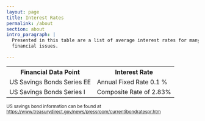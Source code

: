 ```yaml
---
layout: page
title: Interest Rates
permalink: /about
section: about
intro_paragraph: |
  Presented in this table are a list of average interest rates for many diverse
  financial issues.

---
```


<table>

  <tr>
    <th> Financial Data Point</th>
    <th> Interest Rate </th>
  </tr>

  <tr>
    <td> US Savings Bonds Series EE</td>
    <td> Annual Fixed Rate 0.1 % </td>
  </tr>

  <tr>
    <td> US Savings Bonds Series I</td>
    <td> Composite Rate of 2.83% </td>
  </tr>

</table>

<small> US savings bond information can be found at https://www.treasurydirect.gov/news/pressroom/currentibondratespr.htm</small>
